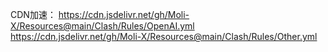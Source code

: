 CDN加速：
https://cdn.jsdelivr.net/gh/Moli-X/Resources@main/Clash/Rules/OpenAI.yml
https://cdn.jsdelivr.net/gh/Moli-X/Resources@main/Clash/Rules/Other.yml
